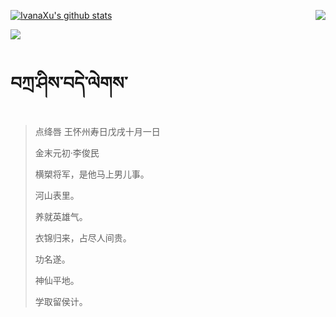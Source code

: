 [![IvanaXu's github stats](https://github-readme-stats.vercel.app/api?username=IvanaXu&show_icons=true&theme=vue-dark)](https://github.com/anuraghazra/github-readme-stats)
<img align="right" src="https://github-readme-stats.vercel.app/api/top-langs/?username=IvanaXu&langs_count=3&theme=graywhite" />

[![](https://github-readme-stats.vercel.app/api/wakatime?username=IvanaXu&layout=compact&langs_count=6&hide_title=True&theme=vue-dark)](https://github.com/IvanaXu)
# བཀྲ་ཤིས་བདེ་ལེགས་
> 点绛唇 王怀州寿日戊戌十月一日
>
> 金末元初·李俊民
>
> 横槊将军，是他马上男儿事。
> 
> 河山表里。
> 
> 养就英雄气。
> 
> 衣锦归来，占尽人间贵。
> 
> 功名遂。
> 
> 神仙平地。
> 
> 学取留侯计。